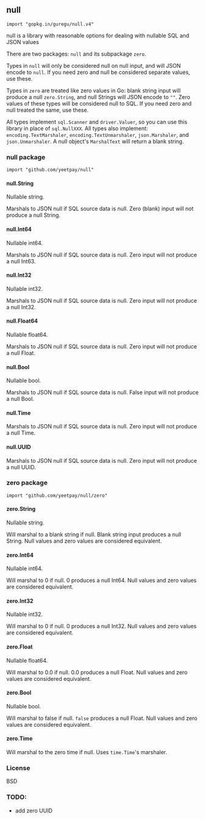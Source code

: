 ## null
`import "gopkg.in/guregu/null.v4"`

null is a library with reasonable options for dealing with nullable SQL and JSON values

There are two packages: `null` and its subpackage `zero`. 

Types in `null` will only be considered null on null input, and will JSON encode to `null`. If you need zero and null be considered separate values, use these.

Types in `zero` are treated like zero values in Go: blank string input will produce a null `zero.String`, and null Strings will JSON encode to `""`. Zero values of these types will be considered null to SQL. If you need zero and null treated the same, use these.

All types implement `sql.Scanner` and `driver.Valuer`, so you can use this library in place of `sql.NullXXX`.
All types also implement: `encoding.TextMarshaler`, `encoding.TextUnmarshaler`, `json.Marshaler`, and `json.Unmarshaler`. A null object's `MarshalText` will return a blank string.

### null package

`import "github.com/yeetpay/null"`

#### null.String
Nullable string.

Marshals to JSON null if SQL source data is null. Zero (blank) input will not produce a null String.

#### null.Int64
Nullable int64. 

Marshals to JSON null if SQL source data is null. Zero input will not produce a null Int63.

#### null.Int32
Nullable int32. 

Marshals to JSON null if SQL source data is null. Zero input will not produce a null Int32.


#### null.Float64
Nullable float64. 

Marshals to JSON null if SQL source data is null. Zero input will not produce a null Float.

#### null.Bool
Nullable bool. 

Marshals to JSON null if SQL source data is null. False input will not produce a null Bool.

#### null.Time

Marshals to JSON null if SQL source data is null. Zero input will not produce a null Time.

#### null.UUID

Marshals to JSON null if SQL source data is null. Zero input will not produce a null UUID.


### zero package

`import "github.com/yeetpay/null/zero"`

#### zero.String
Nullable string.

Will marshal to a blank string if null. Blank string input produces a null String. Null values and zero values are considered equivalent.

#### zero.Int64
Nullable int64.

Will marshal to 0 if null. 0 produces a null Int64. Null values and zero values are considered equivalent. 

#### zero.Int32
Nullable int32.

Will marshal to 0 if null. 0 produces a null Int32. Null values and zero values are considered equivalent. 


#### zero.Float
Nullable float64.

Will marshal to 0.0 if null. 0.0 produces a null Float. Null values and zero values are considered equivalent. 

#### zero.Bool
Nullable bool.

Will marshal to false if null. `false` produces a null Float. Null values and zero values are considered equivalent.

#### zero.Time

Will marshal to the zero time if null. Uses `time.Time`'s marshaler.

### License
BSD

### TODO:
- add zero UUID